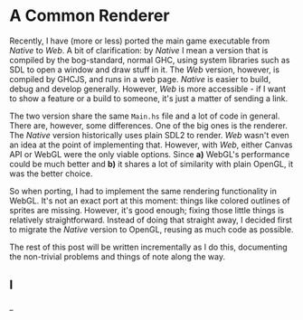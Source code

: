 # A Common Renderer

Recently, I have (more or less) ported the main game executable from *Native* to *Web*. A bit of clarification: by *Native* I mean a version that is compiled by the bog-standard, normal GHC, using system libraries such as SDL to open a window and draw stuff in it. The *Web* version, however, is compiled by GHCJS, and runs in a web page. *Native* is easier to build, debug and develop generally. However, *Web* is more accessible - if I want to show a feature or a build to someone, it's just a matter of sending a link.

The two version share the same `Main.hs` file and a lot of code in general. There are, however, some differences. One of the big ones is the renderer. The *Native* version historically uses plain SDL2 to render. *Web* wasn't even an idea at the point of implementing that. However, with *Web*, either Canvas API or WebGL were the only viable options. Since **a)** WebGL's performance could be much better and **b)** it shares a lot of similarity with plain OpenGL, it was the better choice.

So when porting, I had to implement the same rendering functionality in WebGL. It's not an exact port at this moment: things like colored outlines of sprites are missing. However, it's good enough; fixing those little things is relatively straightforward. Instead of doing that straight away, I decided first to migrate the *Native* version to OpenGL, reusing as much code as possible.

The rest of this post will be written incrementally as I do this, documenting the non-trivial problems and things of note along the way.

## I

_

